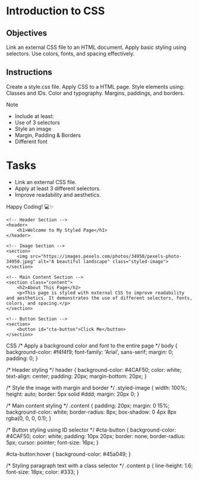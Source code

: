 # Introduction to CSS

## Objectives
Link an external CSS file to an HTML document.
Apply basic styling using selectors.
Use colors, fonts, and spacing effectively.

## Instructions

Create a style.css file.
Apply CSS to a HTML page.
Style elements using:
Classes and IDs.
Color and typography.
Margins, paddings, and borders.

>[!NOTE]
>  - Include at least:
>  - Use of 3 selectors
>  - Style an image
>  - Margin, Padding & Borders
>  - Different font

# Tasks
 - Link an external CSS file.
 - Apply at least 3 different selectors.
 - Improve readability and aesthetics.

Happy Coding! 💻✨
<!DOCTYPE html>
<html lang="en">
<head>
    <meta charset="UTF-8">
    <meta name="viewport" content="width=device-width, initial-scale=1.0">
    <title>Styled Page</title>
    <link rel="stylesheet" href="style.css">
</head>
<body>

    <!-- Header Section -->
    <header>
        <h1>Welcome to My Styled Page</h1>
    </header>

    <!-- Image Section -->
    <section>
        <img src="https://images.pexels.com/photos/34950/pexels-photo-34950.jpeg" alt="A beautiful landscape" class="styled-image">
    </section>

    <!-- Main Content Section -->
    <section class="content">
        <h2>About This Page</h2>
        <p>This page is styled with external CSS to improve readability and aesthetics. It demonstrates the use of different selectors, fonts, colors, and spacing.</p>
    </section>

    <!-- Button Section -->
    <section>
        <button id="cta-button">Click Me</button>
    </section>

</body>
</html>

CSS
/* Apply a background color and font to the entire page */
body {
    background-color: #f4f4f9;
    font-family: 'Arial', sans-serif;
    margin: 0;
    padding: 0;
}

/* Header styling */
header {
    background-color: #4CAF50;
    color: white;
    text-align: center;
    padding: 20px;
    margin-bottom: 20px;
}

/* Style the image with margin and border */
.styled-image {
    width: 100%;
    height: auto;
    border: 5px solid #ddd;
    margin: 20px 0;
}

/* Main content styling */
.content {
    padding: 20px;
    margin: 0 15%;
    background-color: white;
    border-radius: 8px;
    box-shadow: 0 4px 8px rgba(0, 0, 0, 0.1);
}

/* Button styling using ID selector */
#cta-button {
    background-color: #4CAF50;
    color: white;
    padding: 10px 20px;
    border: none;
    border-radius: 5px;
    cursor: pointer;
    font-size: 16px;
}

#cta-button:hover {
    background-color: #45a049;
}

/* Styling paragraph text with a class selector */
.content p {
    line-height: 1.6;
    font-size: 18px;
    color: #333;
}


